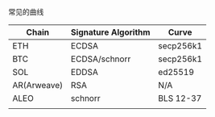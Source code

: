 常见的曲线

| Chain       | Signature Algorithm | Curve     |
| ----------- | ------------------- | --------- |
| ETH         | ECDSA               | secp256k1 |
| BTC         | ECDSA/schnorr       | secp256k1 |
| SOL         | EDDSA               | ed25519   |
| AR(Arweave) | RSA                 | N/A       |
| ALEO        | schnorr             | BLS 12-37 |
|             |                     |           |
